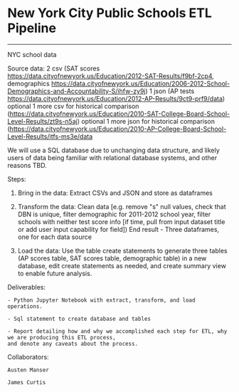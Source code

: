 # New York City Public Schools ETL Pipeline 

<hr>

NYC school data

Source data: 
2 csv (SAT scores https://data.cityofnewyork.us/Education/2012-SAT-Results/f9bf-2cp4, demographics https://data.cityofnewyork.us/Education/2006-2012-School-Demographics-and-Accountability-S/ihfw-zy9j)
1 json (AP tests https://data.cityofnewyork.us/Education/2012-AP-Results/9ct9-prf9/data)
optional 1 more csv for historical comparison (https://data.cityofnewyork.us/Education/2010-SAT-College-Board-School-Level-Results/zt9s-n5aj)
optional 1 more json for historical comparison (https://data.cityofnewyork.us/Education/2010-AP-College-Board-School-Level-Results/itfs-ms3e/data

We will use a SQL database due to unchanging data structure, and likely users of data being familiar with relational database systems, and other reasons TBD. 

Steps: 

1. Bring in the data: Extract CSVs and JSON and store as dataframes

2. Transform the data: Clean data [e.g. remove "s" null values, check that DBN is unique, filter demographic for 2011-2012 school year, filter schools with neither test score info [if time, pull from input dataset title or add user input capability for field]) 
	End result - Three dataframes, one for each data source

3. Load the data: Use the table create statements to generate three tables (AP scores table, SAT scores table, demographic table) in a new database, edit create statements as 	needed, and create summary view to enable future analysis. 

Deliverables:

	- Python Jupyter Notebook with extract, transform, and load operations.
	
	- Sql statement to create database and tables

	- Report detailing how and why we accomplished each step for ETL, why we are producing this ETL process, 
	and denote any caveats about the process. 


Collaborators: 

	Austen Manser

	James Curtis
